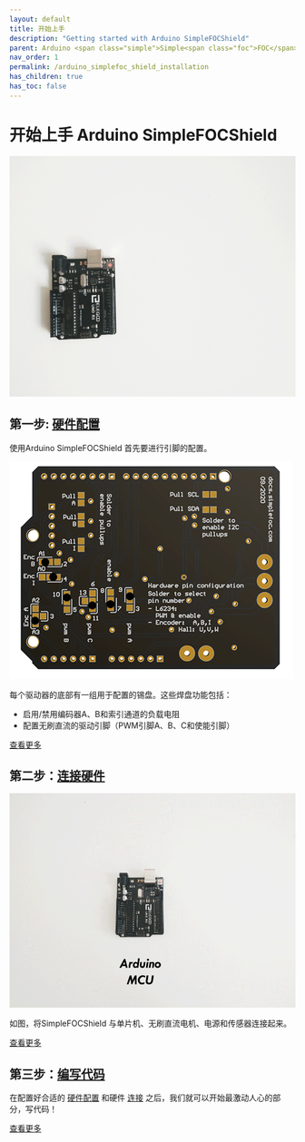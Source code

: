 ```yaml
---
layout: default
title: 开始上手
description: "Getting started with Arduino SimpleFOCShield"
parent: Arduino <span class="simple">Simple<span class="foc">FOC</span>Shield</span>
nav_order: 1
permalink: /arduino_simplefoc_shield_installation
has_children: true
has_toc: false
---
```

# 开始上手 Arduino <span class="simple">Simple<span class="foc">FOC</span>Shield</span>  

<img src="extras/Images/simple_foc_shield_v13_small.gif" class="width50">

## 第一步: [硬件配置](pads_soldering) 
 使用Arduino <span class="simple">Simple<span class="foc">FOC</span>Shield</span> 首先要进行引脚的配置。

<img src="extras/Images/shield_bot_v131_pinout.gif" class="width40">

每个驱动器的底部有一组用于配置的锡盘。这些焊盘功能包括：
- 启用/禁用编码器A、B和索引通道的负载电阻
- 配置无刷直流的驱动引脚（PWM引脚A、B、C和使能引脚）

[查看更多](pads_soldering)



## 第二步：[连接硬件](foc_shield_connect_hardware)

<img src="extras/Images/connection.gif" class="width50">

如图，将<span class="simple">Simple<span class="foc">FOC</span>Shield</span> 与单片机、无刷直流电机、电源和传感器连接起来。

[查看更多](foc_shield_connect_hardware)

## 第三步：[编写代码](foc_shield_code)

在配置好合适的 [硬件配置](pads_soldering) 和硬件 [连接](foc_shield_connect_hardware) 之后，我们就可以开始最激动人心的部分，写代码！

[查看更多](foc_shield_code)
